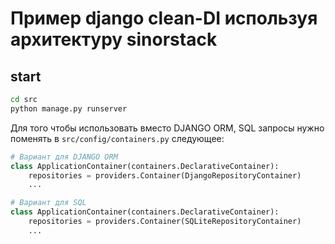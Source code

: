 # Пример django clean-DI используя архитектуру sinorstack

## start

```bash
cd src
python manage.py runserver
```

Для того чтобы использовать вместо DJANGO ORM, SQL запросы нужно поменять в `src/config/containers.py` следующее:

```python
# Вариант для DJANGO ORM
class ApplicationContainer(containers.DeclarativeContainer):
    repositories = providers.Container(DjangoRepositoryContainer)
    ...

# Вариант для SQL
class ApplicationContainer(containers.DeclarativeContainer):
    repositories = providers.Container(SQLiteRepositoryContainer)
    ...
```
